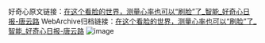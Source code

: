 好奇心原文链接：[在这个看脸的世界，测量心率也可以“刷脸”了_智能_好奇心日报-唐云路](https://www.qdaily.com/articles/2110.html)
WebArchive归档链接：[在这个看脸的世界，测量心率也可以“刷脸”了_智能_好奇心日报-唐云路](http://web.archive.org/web/20190623150850/https://www.qdaily.com/articles/2110.html)
![image](http://ww3.sinaimg.cn/large/007d5XDpgy1g3vbvaj2qcj30u02m41kx)